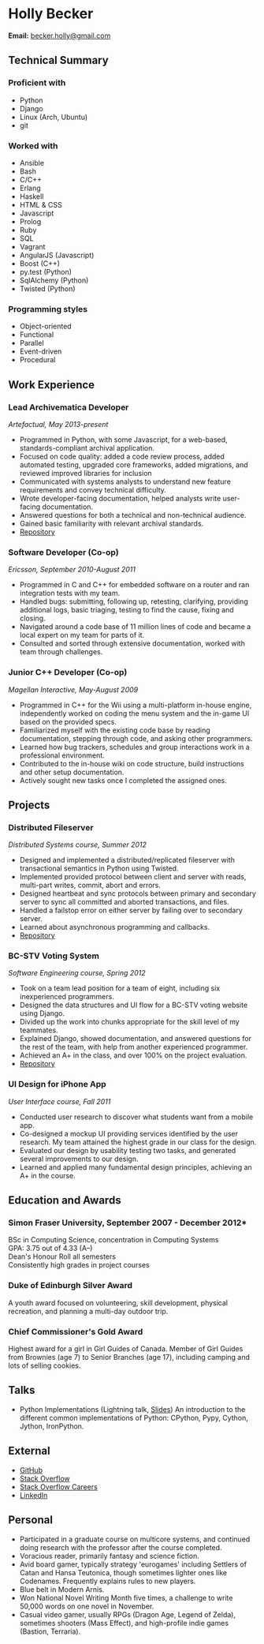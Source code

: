 Holly Becker
============

**Email:** becker.holly@gmail.com


Technical Summary
-----------------

### Proficient with

-   Python
-   Django
-   Linux (Arch, Ubuntu)
-   git

### Worked with

-   Ansible
-   Bash
-   C/C++
-   Erlang
-   Haskell
-   HTML & CSS
-   Javascript
-   Prolog
-   Ruby
-   SQL
-   Vagrant
-   AngularJS (Javascript)
-   Boost (C++)
-   py.test (Python)
-   SqlAlchemy (Python)
-   Twisted (Python)

### Programming styles

-   Object-oriented
-   Functional
-   Parallel
-   Event-driven
-   Procedural



Work Experience
---------------

### Lead Archivematica Developer

*Artefactual, May 2013-present*

-   Programmed in Python, with some Javascript, for a web-based,
    standards-compliant archival application.
-   Focused on code quality: added a code review process, added
    automated testing, upgraded core frameworks, added migrations, and
    reviewed improved libraries for inclusion
-   Communicated with systems analysts to understand new feature
    requirements and convey technical difficulty.
-   Wrote developer-facing documentation, helped analysts write
    user-facing documentation.
-   Answered questions for both a technical and non-technical audience.
-   Gained basic familiarity with relevant archival standards.
-   [Repository](https://github.com/artefactual/)

### Software Developer (Co-op)

*Ericsson, September 2010-August 2011*

-   Programmed in C and C++ for embedded software on a router and ran
    integration tests with my team.
-   Handled bugs: submitting, following up, retesting, clarifying,
    providing additional logs, basic triaging, testing to find the
    cause, fixing and closing.
-   Navigated around a code base of 11 million lines of code and became
    a local expert on my team for parts of it.
-   Consulted and sorted through extensive documentation, worked with
    team through challenges.

### Junior C++ Developer (Co-op)

*Magellan Interactive, May-August 2009*

-   Programmed in C++ for the Wii using a multi-platform in-house
    engine, independently worked on coding the menu system and the
    in-game UI based on the provided specs.
-   Familiarized myself with the existing code base by reading
    documentation, stepping through code, and asking other programmers.
-   Learned how bug trackers, schedules and group interactions work in a
    professional environment.
-   Contributed to the in-house wiki on code structure, build
    instructions and other setup documentation.
-   Actively sought new tasks once I completed the assigned ones.



Projects
--------

### Distributed Fileserver

*Distributed Systems course, Summer 2012*

-   Designed and implemented a distributed/replicated fileserver with
    transactional semantics in Python using Twisted.
-   Implemented provided protocol between client and server with reads,
    multi-part writes, commit, abort and errors.
-   Designed heartbeat and sync protocols between primary and secondary
    server to sync all committed and aborted transactions, and files.
-   Handled a failstop error on either server by failing over to
    secondary server.
-   Learned about asynchronous programming and callbacks.
-   [Repository](https://github.com/Hwesta/basic-distributed-fileserver)

### BC-STV Voting System

*Software Engineering course, Spring 2012*

-   Took on a team lead position for a team of eight, including six
    inexperienced programmers.
-   Designed the data structures and UI flow for a BC-STV voting website
    using Django.
-   Divided up the work into chunks appropriate for the skill level of
    my teammates.
-   Explained Django, showed documentation, and answered questions for
    the rest of the team, with help from another experienced programmer.
-   Achieved an A+ in the class, and over 100% on the
    project evaluation.
-   [Repository](https://github.com/Hwesta/bc-stv-voting-system)

### UI Design for iPhone App

*User Interface course, Fall 2011*

-   Conducted user research to discover what students want from a
    mobile app.
-   Co-designed a mockup UI providing services identified by the
    user research. My team attained the highest grade in our class for
    the design.
-   Evaluated our design by usability testing two tasks, and generated
    several improvements to our design.
-   Learned and applied many fundamental design principles, achieving an
    A+ in the course.



Education and Awards
--------------------

### Simon Fraser University, September 2007 - December 2012*

BSc in Computing Science, concentration in Computing Systems\
 GPA: 3.75 out of 4.33 (A–)\
 Dean's Honour Roll all semesters\
 Consistently high grades in project courses

### Duke of Edinburgh Silver Award

A youth award focused on volunteering, skill development, physical
recreation, and planning a multi-day outdoor trip.

### Chief Commissioner's Gold Award

Highest award for a girl in Girl Guides of Canada. Member of Girl Guides
from Brownies (age 7) to Senior Branches (age 17), including camping and
lots of selling cookies.



Talks
-----

-   Python Implementations (Lightning talk,
    [Slides](https://docs.google.com/presentation/d/1Tec9Xuw-unYWXvaacjt_uhJKKBn6P07ABiZc8Cs3h90/edit?usp=sharing))
    An introduction to the different common implementations of Python:
    CPython, Pypy, Cython, Jython, IronPython.



External
--------

-   [GitHub](https://github.com/Hwesta)
-   [Stack Overflow](https://stackoverflow.com/users/2475775/hwesta)
-   [Stack Overflow
    Careers](https://careers.stackoverflow.com/hollybecker)
-   [LinkedIn](https://ca.linkedin.com/in/holly-becker-586b0137)



Personal
--------

-   Participated in a graduate course on multicore systems, and
    continued doing research with the professor after the
    course completed.
-   Voracious reader, primarily fantasy and science fiction.
-   Avid board gamer, typically strategy 'eurogames' including Settlers
    of Catan and Hansa Teutonica, though sometimes lighter ones
    like Codenames. Frequently explains rules to new players.
-   Blue belt in Modern Arnis.
-   Won National Novel Writing Month five times, a challenge to write
    50,000 words on one novel in November.
-   Casual video gamer, usually RPGs (Dragon Age, Legend of Zelda),
    sometimes shooters (Mass Effect), and high-profile indie games
    (Bastion, Terraria).

